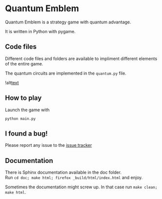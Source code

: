 Quantum Emblem
==========

Quantum Emblem is a strategy game with quantum advantage.

It is written in Python with pygame.

Code files
-----------

Different code files and folders are available to impliment different elements of the entire game.

The quantum circuits are implemented in the ```quantum.py``` file.

!alt[text](https://github.com/RituDhaulakhandi/Microsoft-IonQ/blob/master/1.png)

How to play
-----------

Launch the game with

```python main.py```

I found a bug!
--------------

Please report any issue to the [issue tracker](https://gitlab.com/Elinvention/ice-emblem/issues)

Documentation
-------------

There is Sphinx documentation available in the doc folder.  
Run `cd doc; make html; firefox _build/html/index.html` and enjoy.

Sometimes the documentation might screw up. In that case run `make clean; make html`.
